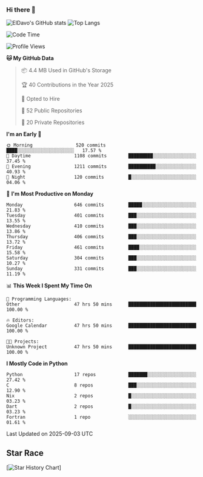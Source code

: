 ### Hi there 👋
![ElDavo's GitHub stats](https://github-readme-stats.vercel.app/api?username=ElDavoo&show_icons=true&theme=chartreuse-dark)
![Top Langs](https://github-readme-stats.vercel.app/api/top-langs/?username=ElDavoo&theme=chartreuse-dark&layout=compact)

<!--START_SECTION:waka-->
![Code Time](http://img.shields.io/badge/Code%20Time-4%2C069%20hrs%2052%20mins-blue)

![Profile Views](http://img.shields.io/badge/Profile%20Views-0-blue)

**🐱 My GitHub Data** 

> 📦 4.4 MB Used in GitHub's Storage 
 > 
> 🏆 40 Contributions in the Year 2025
 > 
> 💼 Opted to Hire
 > 
> 📜 52 Public Repositories 
 > 
> 🔑 20 Private Repositories 
 > 
**I'm an Early 🐤** 

```text
🌞 Morning                520 commits         ████░░░░░░░░░░░░░░░░░░░░░   17.57 % 
🌆 Daytime                1108 commits        █████████░░░░░░░░░░░░░░░░   37.45 % 
🌃 Evening                1211 commits        ██████████░░░░░░░░░░░░░░░   40.93 % 
🌙 Night                  120 commits         █░░░░░░░░░░░░░░░░░░░░░░░░   04.06 % 
```
📅 **I'm Most Productive on Monday** 

```text
Monday                   646 commits         █████░░░░░░░░░░░░░░░░░░░░   21.83 % 
Tuesday                  401 commits         ███░░░░░░░░░░░░░░░░░░░░░░   13.55 % 
Wednesday                410 commits         ███░░░░░░░░░░░░░░░░░░░░░░   13.86 % 
Thursday                 406 commits         ███░░░░░░░░░░░░░░░░░░░░░░   13.72 % 
Friday                   461 commits         ████░░░░░░░░░░░░░░░░░░░░░   15.58 % 
Saturday                 304 commits         ███░░░░░░░░░░░░░░░░░░░░░░   10.27 % 
Sunday                   331 commits         ███░░░░░░░░░░░░░░░░░░░░░░   11.19 % 
```


📊 **This Week I Spent My Time On** 

```text
💬 Programming Languages: 
Other                    47 hrs 50 mins      █████████████████████████   100.00 % 

🔥 Editors: 
Google Calendar          47 hrs 50 mins      █████████████████████████   100.00 % 

🐱‍💻 Projects: 
Unknown Project          47 hrs 50 mins      █████████████████████████   100.00 % 
```

**I Mostly Code in Python** 

```text
Python                   17 repos            ███████░░░░░░░░░░░░░░░░░░   27.42 % 
C                        8 repos             ███░░░░░░░░░░░░░░░░░░░░░░   12.90 % 
Nix                      2 repos             █░░░░░░░░░░░░░░░░░░░░░░░░   03.23 % 
Dart                     2 repos             █░░░░░░░░░░░░░░░░░░░░░░░░   03.23 % 
Fortran                  1 repo              ░░░░░░░░░░░░░░░░░░░░░░░░░   01.61 % 
```




 Last Updated on 2025-09-03 UTC
<!--END_SECTION:waka-->

## Star Race

[![Star History Chart](https://api.star-history.com/svg?repos=ElDavoo/WhatsApp-Crypt14-Crypt15-Decrypter,ElDavoo/TuringOS,EliteAndroidApps/WhatsApp-Crypt12-Decrypter,KnugiHK/Whatsapp-Chat-Exporter&type=Date)]

